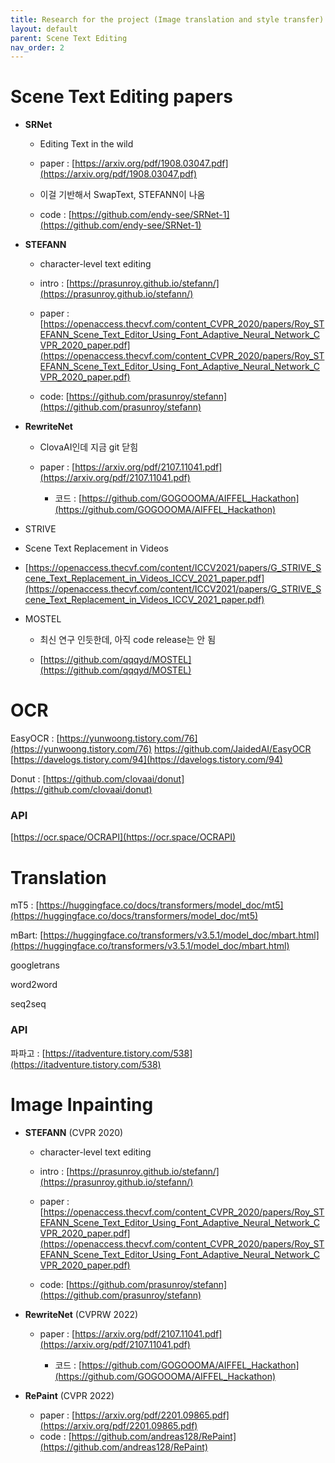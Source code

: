 ```yaml
---
title: Research for the project (Image translation and style transfer)
layout: default 
parent: Scene Text Editing
nav_order: 2
---
```


# Scene Text Editing papers
- **SRNet**
    
    - Editing Text in the wild
    
    - paper : [https://arxiv.org/pdf/1908.03047.pdf](https://arxiv.org/pdf/1908.03047.pdf)
    
    - 이걸 기반해서 SwapText, STEFANN이 나옴
    
    - code : [https://github.com/endy-see/SRNet-1](https://github.com/endy-see/SRNet-1)  
    
- **STEFANN**
    
    - character-level text editing  
    
    - intro : [https://prasunroy.github.io/stefann/](https://prasunroy.github.io/stefann/)
    - paper : [https://openaccess.thecvf.com/content_CVPR_2020/papers/Roy_STEFANN_Scene_Text_Editor_Using_Font_Adaptive_Neural_Network_CVPR_2020_paper.pdf](https://openaccess.thecvf.com/content_CVPR_2020/papers/Roy_STEFANN_Scene_Text_Editor_Using_Font_Adaptive_Neural_Network_CVPR_2020_paper.pdf)
    - code: [https://github.com/prasunroy/stefann](https://github.com/prasunroy/stefann)
    
- **RewriteNet**
    
    - ClovaAI인데 지금 git 닫힘
    
    - paper : [https://arxiv.org/pdf/2107.11041.pdf](https://arxiv.org/pdf/2107.11041.pdf)  
    

       - 코드 : [https://github.com/GOGOOOMA/AIFFEL_Hackathon](https://github.com/GOGOOOMA/AIFFEL_Hackathon)

- STRIVE

- Scene Text Replacement in Videos

- [https://openaccess.thecvf.com/content/ICCV2021/papers/G_STRIVE_Scene_Text_Replacement_in_Videos_ICCV_2021_paper.pdf](https://openaccess.thecvf.com/content/ICCV2021/papers/G_STRIVE_Scene_Text_Replacement_in_Videos_ICCV_2021_paper.pdf)

- MOSTEL
    
    - 최신 연구 인듯한데, 아직 code release는 안 됨
    
    - [https://github.com/qqqyd/MOSTEL](https://github.com/qqqyd/MOSTEL)

# OCR
EasyOCR : [https://yunwoong.tistory.com/76](https://yunwoong.tistory.com/76) https://github.com/JaidedAI/EasyOCR [https://davelogs.tistory.com/94](https://davelogs.tistory.com/94)

Donut : [https://github.com/clovaai/donut](https://github.com/clovaai/donut)

### API

[https://ocr.space/OCRAPI](https://ocr.space/OCRAPI)

# Translation
mT5 : [https://huggingface.co/docs/transformers/model_doc/mt5](https://huggingface.co/docs/transformers/model_doc/mt5)

mBart: [https://huggingface.co/transformers/v3.5.1/model_doc/mbart.html](https://huggingface.co/transformers/v3.5.1/model_doc/mbart.html)

googletrans

word2word

seq2seq

### API

파파고 : [https://itadventure.tistory.com/538](https://itadventure.tistory.com/538)

# Image Inpainting
- **STEFANN** (CVPR 2020)
    
    - character-level text editing  
    
    - intro : [https://prasunroy.github.io/stefann/](https://prasunroy.github.io/stefann/)
    - paper : [https://openaccess.thecvf.com/content_CVPR_2020/papers/Roy_STEFANN_Scene_Text_Editor_Using_Font_Adaptive_Neural_Network_CVPR_2020_paper.pdf](https://openaccess.thecvf.com/content_CVPR_2020/papers/Roy_STEFANN_Scene_Text_Editor_Using_Font_Adaptive_Neural_Network_CVPR_2020_paper.pdf)
    - code: [https://github.com/prasunroy/stefann](https://github.com/prasunroy/stefann)
    
- **RewriteNet** (CVPRW 2022)
    
    - paper : [https://arxiv.org/pdf/2107.11041.pdf](https://arxiv.org/pdf/2107.11041.pdf)  
    

       - 코드 : [https://github.com/GOGOOOMA/AIFFEL_Hackathon](https://github.com/GOGOOOMA/AIFFEL_Hackathon)

- **RePaint** (CVPR 2022)
    - paper : [https://arxiv.org/pdf/2201.09865.pdf](https://arxiv.org/pdf/2201.09865.pdf)
    - code : [https://github.com/andreas128/RePaint](https://github.com/andreas128/RePaint)